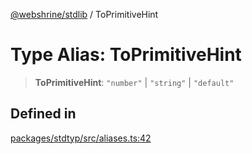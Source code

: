 [@webshrine/stdlib](../globals.md) / ToPrimitiveHint

# Type Alias: ToPrimitiveHint

> **ToPrimitiveHint**: `"number"` \| `"string"` \| `"default"`

## Defined in

[packages/stdtyp/src/aliases.ts:42](https://github.com/webshrine/webshrine/blob/0e16c5948921e0c95cce645760c4a8b0855b196b/packages/stdtyp/src/aliases.ts#L42)
